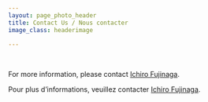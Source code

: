 ```yaml
---
layout: page_photo_header
title: Contact Us / Nous contacter
image_class: headerimage

---
```

<br>  

For more information, please contact [Ichiro Fujinaga](http://www.music.mcgill.ca/~ich).

Pour plus d’informations, veuillez contacter [Ichiro Fujinaga](http://www.music.mcgill.ca/~ich).

<!-- You can also follow us on Twitter:

Or check out our YouTube channel: -->